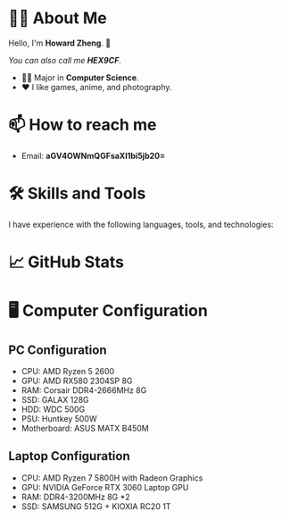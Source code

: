 # 👨‍💻 About Me

Hello, I'm **Howard Zheng**. 👋 

*You can also call me **HEX9CF**.* 

- 🧑‍🎓 Major in **Computer Science**.
- ❤️ I like games, anime, and photography.

# 📫 How to reach me

- Email: **aGV4OWNmQGFsaXl1bi5jb20=**

# 🛠 Skills and Tools

I have experience with the following languages, tools, and technologies:

# 📈 GitHub Stats

# 🖥️ Computer Configuration

## PC Configuration

- CPU: AMD Ryzen 5 2600
- GPU: AMD RX580 2304SP 8G
- RAM: Corsair DDR4-2666MHz 8G
- SSD: GALAX 128G
- HDD: WDC 500G
- PSU: Huntkey 500W
- Motherboard: ASUS MATX B450M

## Laptop Configuration 

- CPU: AMD Ryzen 7 5800H with Radeon Graphics
- GPU: NVIDIA GeForce RTX 3060 Laptop GPU
- RAM: DDR4-3200MHz 8G *2
- SSD: SAMSUNG 512G + KIOXIA RC20 1T